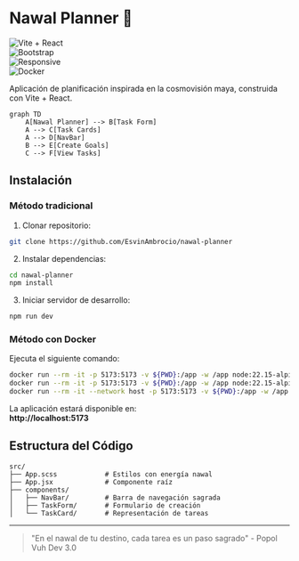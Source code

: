 # Nawal Planner 🌿  

![Vite + React](https://img.shields.io/badge/Vite-React-646CFF?logo=vite&logoColor=white)  
![Bootstrap](https://img.shields.io/badge/Bootstrap-5.3-7952B3?logo=bootstrap)  
![Responsive](https://img.shields.io/badge/Responsive-Yes-green)  
![Docker](https://img.shields.io/badge/Docker-✓-2496ED?logo=docker)  

Aplicación de planificación inspirada en la cosmovisión maya, construida con Vite + React.  

```mermaid
graph TD
    A[Nawal Planner] --> B[Task Form]
    A --> C[Task Cards]
    A --> D[NavBar]
    B --> E[Create Goals]
    C --> F[View Tasks]
```

## Instalación

### Método tradicional  
1. Clonar repositorio:
```bash
git clone https://github.com/EsvinAmbrocio/nawal-planner
```

2. Instalar dependencias:
```bash
cd nawal-planner
npm install
```

3. Iniciar servidor de desarrollo:
```bash
npm run dev
```

### Método con Docker  
Ejecuta el siguiente comando:  
```bash
docker run --rm -it -p 5173:5173 -v ${PWD}:/app -w /app node:22.15-alpine npm install
docker run --rm -it -p 5173:5173 -v ${PWD}:/app -w /app node:22.15-alpine npm run dev
docker run --rm -it --network host -p 5173:5173 -v ${PWD}:/app -w /app node:22.15-alpine npm run dev
```

La aplicación estará disponible en:  
**http://localhost:5173**

## Estructura del Código

```
src/
├── App.scss            # Estilos con energía nawal
├── App.jsx             # Componente raíz
├── components/
│   ├── NavBar/         # Barra de navegación sagrada
│   ├── TaskForm/       # Formulario de creación
│   └── TaskCard/       # Representación de tareas
```

---

> "En el nawal de tu destino, cada tarea es un paso sagrado" - Popol Vuh Dev 3.0
